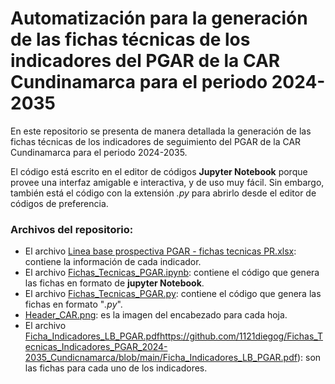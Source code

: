 # Automatización para la generación de las fichas técnicas de los indicadores del PGAR de la CAR Cundinamarca para el periodo 2024-2035
 
En este repositorio se presenta de manera detallada la generación de las fichas técnicas de los indicadores de seguimiento del PGAR de la CAR Cundinamarca para el periodo 2024-2035.

El código está escrito en el editor de códigos **Jupyter Notebook** porque provee una interfaz amigable e interactiva, y de uso muy fácil. Sin embargo, también está el código con la extensión *.py* para abrirlo desde el editor de códigos de preferencia.

### Archivos del repositorio:
* El archivo [Linea base prospectiva PGAR - fichas tecnicas PR.xlsx](https://github.com/1121diegog/Fichas_Tecnicas_Indicadores_PGAR_2024-2035_Cundicnamarca/blob/main/Linea%20base%20prospectiva%20PGAR%20-%20fichas%20tecnicas%20PR.xlsx): contiene la información de cada indicador.
* El archivo [Fichas_Tecnicas_PGAR.ipynb](https://github.com/1121diegog/Fichas_Tecnicas_Indicadores_PGAR_2024-2035_Cundicnamarca/blob/main/Fichas_Tecnicas_PGAR.ipynb): contiene el código que genera las fichas en formato de **jupyter Notebook**.
* El archivo [Fichas_Tecnicas_PGAR.py](https://github.com/1121diegog/Fichas_Tecnicas_Indicadores_PGAR_2024-2035_Cundicnamarca/blob/main/Fichas_Tecnicas_PGAR.py): contiene el código que genera las fichas en formato "*.py*".
* [Header_CAR.png](https://github.com/1121diegog/Fichas_Tecnicas_Indicadores_PGAR_2024-2035_Cundicnamarca/blob/main/Header_CAR.png): es la imagen del encabezado para cada hoja.
* El archivo [Ficha_Indicadores_LB_PGAR.pdf](https://github.com/1121diegog/Fichas_Tecnicas_Indicadores_PGAR_2024-2035_Cundicnamarca/blob/main/Ficha_Indicadores_LB_PGAR.pdf)https://github.com/1121diegog/Fichas_Tecnicas_Indicadores_PGAR_2024-2035_Cundicnamarca/blob/main/Ficha_Indicadores_LB_PGAR.pdf): son las fichas para cada uno de los indicadores.

